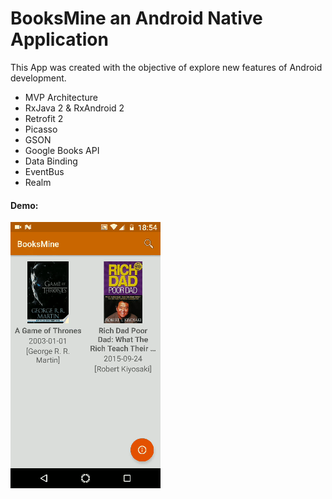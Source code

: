 # BooksMine an Android Native Application

This App was created with the objective of explore new features of Android development.

* MVP Architecture
* RxJava 2 & RxAndroid 2
* Retrofit 2
* Picasso
* GSON
* Google Books API
* Data Binding
* EventBus
* Realm

#### Demo:
![](demo.gif)
